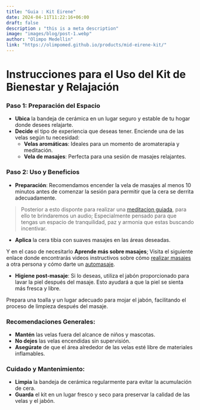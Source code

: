```yaml
---
title: "Guia : Kit Eirene"
date: 2024-04-11T11:22:16+06:00
draft: false
description : "this is a meta description"
image: "images/blog/post-1.webp"
author: "Olimpo Medellin"
link: "https://olimpomed.github.io/products/mid-eirene-kit/"
---
```


# Instrucciones para el Uso del Kit de Bienestar y Relajación

### Paso 1: Preparación del Espacio
- **Ubica** la bandeja de cerámica en un lugar seguro y estable de tu hogar donde desees relajarte.
- **Decide** el tipo de experiencia que deseas tener. Enciende una de las velas según tu necesidad:
  - **Velas aromáticas**: Ideales para un momento de aromaterapia y meditación.
  - **Vela de masajes**: Perfecta para una sesión de masajes relajantes.

### Paso 2: Uso y Beneficios
- **Preparación**: Recomendamos encender la vela de masajes al menos 10 minutos antes de comenzar la sesión para permitir que la cera se derrita adecuadamente.

> Posterior a esto disponte para realizar una [meditacion guiada](https://www.youtube.com/watch?v=4E4xl87Dcr8&t=17s), para ello te brindaremos un audio; Especialmente pensado para que tengas un  espacio de tranquilidad, paz y armonia que estas buscando incentivar.

- **Aplica** la cera tibia con suaves masajes en las áreas deseadas.

Y en el caso de necesitarlo **Aprende más sobre masajes**; Visita el siguiente enlace donde encontrarás videos instructivos sobre cómo [realizar masajes](https://www.youtube.com/watch?v=QRSf1nyrxls) a otra persona y cómo darte un [automasaje](https://www.youtube.com/watch?v=Z8PuwqxEn-8&t=228s).

- **Higiene post-masaje**: Si lo deseas, utiliza el jabón proporcionado para lavar la piel después del masaje. Esto ayudará a que la piel se sienta más fresca y libre.

Prepara una toalla y un lugar adecuado para mojar el jabón, facilitando el proceso de limpieza después del masaje.

### Recomendaciones Generales:
- **Mantén** las velas fuera del alcance de niños y mascotas.
- **No dejes** las velas encendidas sin supervisión.
- **Asegúrate** de que el área alrededor de las velas esté libre de materiales inflamables.

### Cuidado y Mantenimiento:
- **Limpia** la bandeja de cerámica regularmente para evitar la acumulación de cera.
- **Guarda** el kit en un lugar fresco y seco para preservar la calidad de las velas y el jabón.
